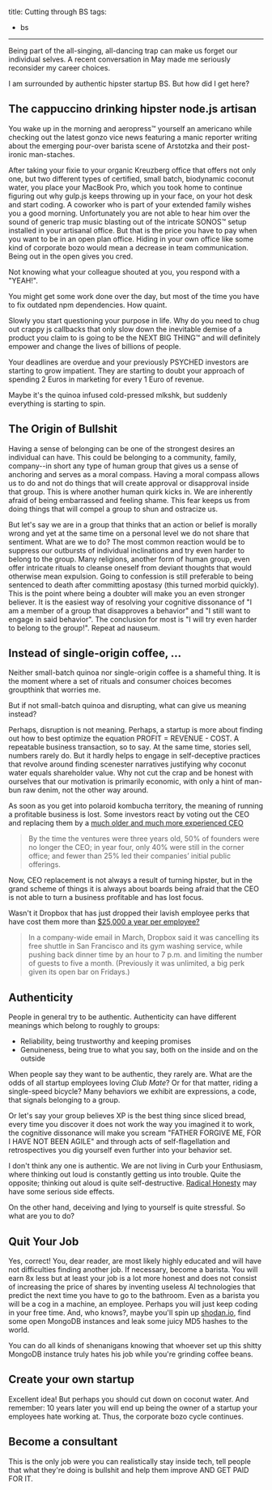 title: Cutting through BS
tags:
  - bs
---
Being part of the all-singing, all-dancing trap can make us forget our
individual selves. A recent conversation in May made me seriously reconsider my
career choices.

I am surrounded by authentic hipster startup BS. But how did I get here?

## The cappuccino drinking hipster node.js artisan

You wake up in the morning and aeropress™ yourself an americano while checking
out the latest gonzo vice news featuring a manic reporter writing about the
emerging pour-over barista scene of Arstotzka and their post-ironic
man-staches.

After taking your fixie to your organic Kreuzberg office that offers not only
one, but two different types of certified, small batch, biodynamic coconut
water, you place your MacBook Pro, which you took home to continue figuring out
why gulp.js keeps throwing up in your face, on your hot desk and start coding.
A coworker who is part of your extended family wishes you a good morning.
Unfortunately you are not able to hear him over the sound of generic trap music
blasting out of the intricate SONOS™ setup installed in your artisanal office.
But that is the price you have to pay when you want to be in an open plan
office. Hiding in your own office like some kind of corporate bozo would mean a
decrease in team communication. Being out in the open gives you cred.

Not knowing what your colleague shouted at you, you respond with a "YEAH!".

You might get some work done over the day, but most of the time you have to fix
outdated npm dependencies. How quaint.

Slowly you start questioning your purpose in life. Why do you need to chug out
crappy js callbacks that only slow down the inevitable demise of a product you
claim to is going to be the NEXT BIG THING™ and will definitely empower and
change the lives of billions of people.

Your deadlines are overdue and your previously PSYCHED investors are starting
to grow impatient. They are starting to doubt your approach of spending 2 Euros
in marketing for every 1 Euro of revenue.

Maybe it's the quinoa infused cold-pressed mlkshk, but suddenly everything is
starting to spin.

## The Origin of Bullshit

Having a sense of belonging can be one of the strongest desires an individual
can have. This could be belonging to a community, family, company--in short any
type of human group that gives us a sense of anchoring and serves as a moral
compass. Having a moral compass allows us to do and not do things that will
create approval or disapproval inside that group. This is where another human
quirk kicks in. We are inherently afraid of being embarrassed and feeling
shame. This fear keeps us from doing things that will compel a group to shun
and ostracize us.

But let's say we are in a group that thinks that an action or belief is morally
wrong and yet at the same time on a personal level we do not share that
sentiment. What are we to do? The most common reaction would be to suppress our
outbursts of individual inclinations and try even harder to belong to the
group. Many religions, another form of human group, even offer intricate
rituals to cleanse oneself from deviant thoughts that would otherwise mean
expulsion. Going to confession is still preferable to being sentenced to death
after committing apostasy (this turned morbid quickly). This is the point where
being a doubter will make you an even stronger believer. It is the easiest way
of resolving your cognitive dissonance of "I am a member of a group that
disapproves a behavior" and "I still want to engage in said behavior". The
conclusion for most is "I will try even harder to belong to the group!". Repeat
ad nauseum.

## Instead of single-origin coffee, ...

Neither small-batch quinoa nor single-origin coffee is a shameful thing. It is
the moment where a set of rituals and consumer choices becomes groupthink that
worries me.

But if not small-batch quinoa and disrupting, what can give us meaning instead?

Perhaps, disruption is not meaning. Perhaps, a startup is more about finding
out how to best optimize the equation PROFIT = REVENUE - COST. A repeatable
business transaction, so to say. At the same time, stories sell, numbers rarely
do. But it hardly helps to engage in self-deceptive practices that revolve
around finding scenester narratives justifying why coconut water equals
shareholder value. Why not cut the crap and be honest with ourselves that our
motivation is primarily economic, with only a hint of man-bun raw denim, not
the other way around.

As soon as you get into polaroid kombucha territory, the meaning of running a
profitable business is lost. Some investors react by voting out the CEO and
replacing them by a
[much older and much more experienced CEO](https://hbr.org/2008/02/the-founders-dilemma/ar/1)

> By the time the ventures were three years old, 50% of founders were no longer
> the CEO; in year four, only 40% were still in the corner office; and fewer
> than 25% led their companies’ initial public offerings.

Now, CEO replacement is not always a result of turning hipster, but in the
grand scheme of things it is always about boards being afraid that the CEO
is not able to turn a business profitable and has lost focus.

Wasn't it Dropbox that has just dropped their lavish employee perks that have
cost them more than
[$25,000 a year per employee?](http://www.businessinsider.de/cost-cutting-at-dropbox-and-silicon-valley-startups-2016-5)

>In a company-wide email in March, Dropbox said it was cancelling its free
>shuttle in San Francisco and its gym washing service, while pushing back
>dinner time by an hour to 7 p.m. and limiting the number of guests to five a
>month. (Previously it was unlimited, a big perk given its open bar on
>Fridays.)

## Authenticity

People in general try to be authentic. Authenticity can have different meanings
which belong to roughly to groups:

* Reliability, being trustworthy and keeping promises
* Genuineness, being true to what you say, both on the inside and on the
  outside

When people say they want to be authentic, they rarely are. What are the odds
of all startup employees loving _Club Mate_? Or for that matter, riding a
single-speed bicycle? Many behaviors we exhibit are expressions, a code, that
signals belonging to a group.

Or let's say your group believes XP is the best thing since sliced bread, every
time you discover it does not work the way you imagined it to work, the
cognitive dissonance will make you scream "FATHER FORGIVE ME, FOR I HAVE NOT
BEEN AGILE" and through acts of self-flagellation and retrospectives you dig
yourself even further into your behavior set.

I don't think any one is authentic. We are not living in Curb your Enthusiasm,
where thinking out loud is constantly getting us into trouble. Quite the
opposite; thinking out aloud is quite self-destructive. [Radical Honesty](http://www.esquire.com/news-politics/a26792/honesty0707/) may have some serious side effects.

On the other hand, deceiving and lying to yourself is quite stressful. So what
are you to do?

## Quit Your Job

Yes, correct! You, dear reader, are most likely highly educated and will have
not difficulties finding another job. If necessary, become a barista. You will
earn 8x less but at least your job is a lot more honest and does not consist of
increasing the price of shares by inventing useless AI technologies that
predict the next time you have to go to the bathroom. Even as a barista you
will be a cog in a machine, an employee. Perhaps you will just keep coding in
your free time. And, who knows?, maybe you'll spin up
[shodan.io](https://shodan.io), find some open MongoDB instances and leak some
juicy MD5 hashes to the world.

You can do all kinds of shenanigans knowing that whoever set up this shitty
MongoDB instance truly hates his job while you're grinding coffee beans.

## Create your own startup

Excellent idea! But perhaps you should cut down on coconut water. And remember:
10 years later you will end up being the owner of a startup your employees hate
working at. Thus, the corporate bozo cycle continues.

## Become a consultant

This is the only job were you can realistically stay inside tech, tell people
that what they're doing is bullshit and help them improve AND GET PAID FOR IT.
